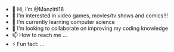 - 👋 Hi, I’m @Manzitti18
- 👀 I’m interested in video games, movies/tv shows and comics!!!
- 🌱 I’m currently learning computer science
- 💞️ I’m looking to collaborate on improving my coding knowledge
- 📫 How to reach me ...
- ⚡ Fun fact: ...

<!---
Manzitti18/Manzitti18 is a ✨ special ✨ repository because its `README.md` (this file) appears on your GitHub profile.
You can click the Preview link to take a look at your changes.
--->

